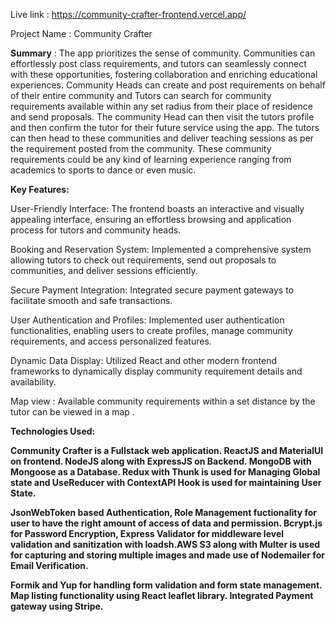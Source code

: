 Live link : <a>https://community-crafter-frontend.vercel.app/</a>

Project Name : Community Crafter

<strong>Summary</strong> : The app prioritizes the sense of community. Communities can effortlessly post class requirements, and tutors can seamlessly connect with these opportunities, fostering collaboration and enriching educational experiences. Community Heads can create and post requirements on behalf of their entire community and Tutors can search for community requirements available within any set radius from their place of residence and send proposals. The community Head can then visit the tutors profile and then confirm the tutor for their future service using the app. The tutors can then head to these communities and deliver teaching sessions as per the requirement posted from the community. These community requirements could be any kind of learning experience ranging from academics to sports to dance or even music.

<strong>Key Features:</strong>

User-Friendly Interface: The frontend boasts an interactive and visually appealing interface, ensuring an effortless browsing and application process for tutors and community heads.

Booking and Reservation System: Implemented a comprehensive system allowing tutors to check out requirements, send out proposals to communities, and deliver sessions efficiently.

Secure Payment Integration: Integrated secure payment gateways to facilitate smooth and safe transactions. 

User Authentication and Profiles: Implemented user authentication functionalities, enabling users to create profiles, manage community requirements, and access personalized features.

Dynamic Data Display: Utilized React and other modern frontend frameworks to dynamically display community requirement details and availability.

Map view : Available community requirements within a set distance by the tutor can be viewed in a map .

<strong>Technologies Used:<strong/>

Community Crafter is a Fullstack web application. ReactJS and MaterialUI on frontend. NodeJS along with ExpressJS on Backend. MongoDB with Mongoose as a Database. Redux with Thunk is used for Managing Global state and UseReducer with ContextAPI Hook is used for maintaining User State.

JsonWebToken based Authentication, Role Management fuctionality for user to have the right amount of access of data and permission. Bcrypt.js for Password Encryption, Express Validator for middleware level validation and sanitization with loadsh.AWS S3 along with Multer is used for capturing and storing multiple images and made use of Nodemailer for Email Verification.

Formik and Yup for handling form validation and form state management. Map listing functionality using React leaflet library. Integrated Payment gateway using Stripe.
